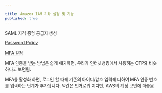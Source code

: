```yaml
---

title: Amazon IAM 기타 설정 및 기능
published: true
---
```



SAML 자격 증명 공급자 생성

[Password Policy](http://docs.aws.amazon.com/ko_kr/IAM/latest/UserGuide/id_credentials_passwords_account-policy.html)

[MFA 설정](http://docs.aws.amazon.com/ko_kr/IAM/latest/UserGuide/id_credentials_mfa.html)

MFA 인증을 받는 방법은 쉽게 얘기하면, 우리가 인터넷뱅킹에서 사용하는 OTP와 비슷하다고 보면됨.

MFA를 활성화 하면, 로그인 할 때에 기존의 아이디/암호 입력에 더하여 MFA 인증 번호를 입력하는 단계가 추가됩니다. 약간은 번거로워 지지만, AWS의 계정 보안에 더좋음
